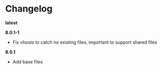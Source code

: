 # Changelog

**latest**

**8.0.1-1**
- Fix vhosts to catch no existing files, important to support shared files

**8.0.1**
- Add base files
